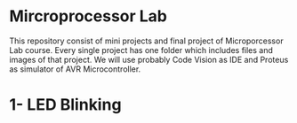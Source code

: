 # Mircroprocessor Lab

This repository consist of mini projects and final project of Microporcessor Lab course.
Every single project has one folder which includes files and images of that project.
We will use probably Code Vision as IDE and Proteus as simulator of AVR Microcontroller.


# 1- LED Blinking

